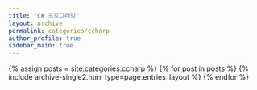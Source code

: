 ```yaml
---
title: "C# 프로그래밍"
layout: archive
permalink: categories/ccharp
author_profile: true
sidebar_main: true
---
```



{% assign posts = site.categories.ccharp %}
{% for post in posts %} {% include archive-single2.html type=page.entries_layout %} {% endfor %}